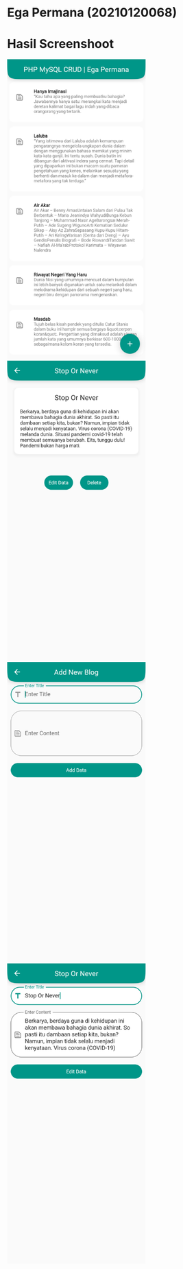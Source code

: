 # Ega Permana (20210120068)

<h1>Hasil Screenshoot</h1>
<img src="folder_screenshoot/home.png" alt="Halaman Home" height="700">
<img src="folder_screenshoot/details.png" alt="Halaman Details" height="700">
<img src="folder_screenshoot/add.png" alt="Halaman Add" height="700">
<img src="folder_screenshoot/edit.png" alt="Halaman Edit" height="700">
